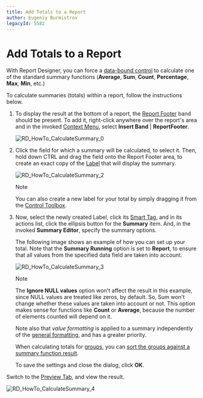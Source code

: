 ```yaml
---
title: Add Totals to a Report
author: Eugeniy Burmistrov
legacyId: 5582
---
```

# Add Totals to a Report
With Report Designer, you can force a [data-bound control](displaying-values-from-a-database-(binding-report-elements-to-data).md) to calculate one of the standard summary functions (**Average**, **Sum**, **Count**, **Percentage**, **Max**, **Min**, etc.)

To calculate summaries (totals) within a report, follow the instructions below.
1. To display the result at the bottom of a report, the [Report Footer](../report-designer-reference/report-bands/report-header-and-footer.md) band should be present. To add it, right-click anywhere over the report's area and in the invoked [Context Menu](../report-designer-reference/report-designer-ui/context-menu.md), select **Insert Band** | **ReportFooter**.
	
	![RD_HowTo_CalculateSummary_0](../../../../images/img8459.png)
2. Click the field for which a summary will be calculated, to select it. Then, hold down CTRL and drag the field onto the Report Footer area, to create an exact copy of the [Label](../create-reports/report-types/label-report.md) that will display the summary.
	
	![RD_HowTo_CalculateSummary_2](../../../../images/img8461.png)
	
	> [!NOTE]
	> You can also create a new label for your total by simply dragging it from the [Control Toolbox](../report-designer-reference/report-designer-ui/control-toolbox.md).
3. Now, select the newly created Label, click its [Smart Tag](../report-designer-reference/report-designer-ui/smart-tag.md), and in its actions list, click the ellipsis button for the **Summary** item. And, in the invoked **Summary Editor**, specify the summary options.
	
	The following image shows an example of how you can set up your total. Note that the **Summary Running** option is set to **Report**, to ensure that all values from the specified data field are taken into account.
	
	![RD_HowTo_CalculateSummary_3](../../../../images/img8462.png)
	
	> [!NOTE]
	> The **Ignore NULL values** option won't affect the result in this example, since NULL values are treated like zeros, by default. So, Sum won't change whether these values are taken into account or not. This option makes sense for functions like **Count** or **Average**, because the number of elements counted will depend on it.
	
	Note also that _value formatting_ is applied to a summary independently of the [general formatting](change-value-formatting-of-report-elements.md), and has a greater priority.
	
	When calculating totals for [groups](change-or-apply-data-grouping-to-a-report.md), you can [sort the groups against a summary function result](../create-reports/miscellaneous/sort-groups-by-a-summary-function-result.md).
	
	To save the settings and close the dialog, click **OK**.

Switch to the [Preview Tab](../report-designer-reference/report-designer-ui/preview-tab.md), and view the result.

![RD_HowTo_CalculateSummary_4](../../../../images/img8463.png)